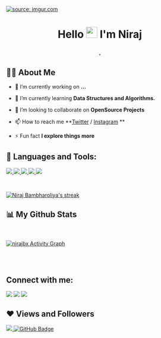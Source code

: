<a href="https://imgur.com/dFokV5u"><img src="https://i.imgur.com/dFokV5u.jpg" title="source: imgur.com" /></a>

<h1 align="center">Hello <img src="https://raw.githubusercontent.com/MartinHeinz/MartinHeinz/master/wave.gif" width="30px"> I'm Niraj</h1>
<h3 align="center">      .</h3>


## 🙋‍♂️ About Me

- 🔭 I’m currently working on **...**

- 🌱 I’m currently learning **Data Structures and Algorithms.**

- 👯 I’m looking to collaborate on **OpenSource Projects**

- 📫 How to reach me **[Twitter](https://twitter.com/nirajbx) /  [Instagram](https://www.instagram.com/nirajbx/?hl=en) **

- ⚡ Fun fact **I explore things more**

## 🚀 Languages and Tools:

<p align="left"> 
    <a href="https://www.python.org" target="_blank"> <img src="https://img.icons8.com/color/48/000000/python.png"/> </a> 
    <!--<a href="https://reactjs.org/" target="_blank"> <img src="https://img.icons8.com/color/48/000000/react-native.png"/> </a> -->
    <a href="https://www.w3.org/html/" target="_blank"> <img src="https://img.icons8.com/color/48/000000/html-5.png"/> </a> 
    <a href="https://www.w3schools.com/css/" target="_blank"> <img src="https://img.icons8.com/color/48/000000/css3.png"/> </a> 
    <a href="https://developer.mozilla.org/en-US/docs/Web/JavaScript" target="_blank"> <img src="https://img.icons8.com/color/48/000000/javascript.png"/> </a> 
    <a href="https://www.java.com" target="_blank"> <img src="https://img.icons8.com/color/48/000000/java-coffee-cup-logo.png"/> </a>
 <!--<a href="https://getbootstrap.com" target="_blank"> <img src="https://img.icons8.com/color/48/000000/bootstrap.png"/> </a> 
    <a style="padding-right:8px;" href="https://nodejs.org" target="_blank"> <img src="https://img.icons8.com/color/48/000000/nodejs.png"/> </a>
    <a href="https://www.mongodb.com/" target="_blank"> <img src="https://raw.githubusercontent.com/devicons/devicon/master/icons/mongodb/mongodb-original-wordmark.svg" alt="mongodb" width="48" height="48"/> </a> 
    <a href="https://firebase.google.com/" target="_blank"> <img src="https://img.icons8.com/color/48/000000/firebase.png"/> </a> 
    -->
</p>

<br/>

<p align="left">
    <a href="https://github.com/nirajbx/github-readme-streak-stats">
        <img title="🔥 Get streak stats for your profile at git.io/streak-stats" alt="Niraj Bambharoliya's streak" src="https://github-readme-streak-stats.herokuapp.com/?user=nirajbx&theme=black-ice&hide_border=true&stroke=0000&background=060A0CD0"/>
    </a>
</p>

## 📊 My Github Stats
<!--
  <br/>
    <a href="https://github.com/nirajbx/github-readme-stats"><img alt="Niraj Bambharoliya's Github Stats" src="https://github-readme-stats.vercel.app/api?username=nirajbx&show_icons=true&count_private=true&theme=react&hide_border=true&bg_color=0D1117" /></a>
  <!--<a href="https://github.com/nirajbx/github-readme-stats"><img alt="Niraj Bambharoliya's Top Languages" src="https://github-readme-stats.vercel.app/api/top-langs/?username=nirajbx&langs_count=8&count_private=true&layout=compact&theme=react&hide_border=true&bg_color=0D1117" /></a>
  <br/>
  -->

<br/>

<a href="https://github.com/nirajbx/github-readme-activity-graph"><img alt="nirajbx Activity Graph" src="https://activity-graph.herokuapp.com/graph?username=nirajbx&bg_color=0D1117&color=5BCDEC&line=5BCDEC&point=FFFFFF&hide_border=true" /></a>

<br/>
<br/>

## Connect with me:
<p align="left">

<a href = "https://www.linkedin.com/in/nirajbambharoliya/"><img src="https://img.icons8.com/fluent/48/000000/linkedin.png"/></a>
<a href = "https://twitter.com/nirajbx"><img src="https://img.icons8.com/fluent/48/000000/twitter.png"/></a>
<a href = "https://www.instagram.com/nirajbx/"><img src="https://img.icons8.com/fluent/48/000000/instagram-new.png"/></a>
</p>

## ❤ Views and Followers
<a href="https://github.com/Meghna-DAS/github-profile-views-counter">
    <img src="https://komarev.com/ghpvc/?username=nirajbx">
</a>
<a href="https://github.com/nirajbx?tab=followers"><img src="https://img.shields.io/github/followers/nirajbx?label=Followers&style=social" alt="GitHub Badge"></a>
